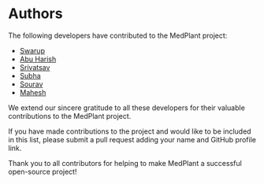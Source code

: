 # Authors

The following developers have contributed to the MedPlant project:

- [Swarup](https://github.com/swarupe7)
- [Abu Harish](https://github.com/abuharish02)
- [Srivatsav](https://github.com/onkarsrivastava)
- [Subha](https://github.com/subhaDTECH)
- [Sourav](https://github.com/sourav7274)
- [Mahesh](https://github.com/maheshravuri)
  


We extend our sincere gratitude to all these developers for their valuable contributions to the MedPlant project.

If you have made contributions to the project and would like to be included in this list, please submit a pull request adding your name and GitHub profile link.

Thank you to all contributors for helping to make MedPlant a successful open-source project!
